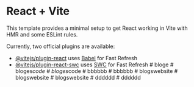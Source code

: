 # React + Vite

This template provides a minimal setup to get React working in Vite with HMR and some ESLint rules.

Currently, two official plugins are available:

- [@vitejs/plugin-react](https://github.com/vitejs/vite-plugin-react/blob/main/packages/plugin-react/README.md) uses [Babel](https://babeljs.io/) for Fast Refresh
- [@vitejs/plugin-react-swc](https://github.com/vitejs/vite-plugin-react-swc) uses [SWC](https://swc.rs/) for Fast Refresh
#   b l o g e  
 #   b l o g e s _ c o d e  
 #   b l o g e s _ c o d e  
 #   b b b b b b  
 #   b b b b b b  
 #   b l o g s w e b s i t e  
 #   b l o g s w e b s i t e  
 #   b l o g s w e b s i t e  
 #   d d d d d d  
 #   d d d d d d  
 